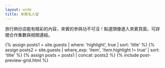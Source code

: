 ```yaml
---
layout: wide
title: 來賓名人堂
---
```

旅行熱炒店能有精彩的內容，來賓的參與功不可沒！點選頭像進入來賓頁面，可詳閱合作集數與相關連結。

{% assign posts1 = site.guests | where: 'highlight', true | sort: 'title' %}
{% assign posts2 = site.guests | where_exp: 'item', 'item.highlight != true' | sort: 'title' %}
{% assign posts = posts1 | concat: posts2 %}
{% include post-preview-grid.html %}